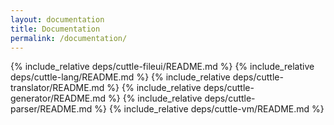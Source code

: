 ```yaml
---
layout: documentation
title: Documentation
permalink: /documentation/
---
```


{% include_relative deps/cuttle-fileui/README.md %}
{% include_relative deps/cuttle-lang/README.md %}
{% include_relative deps/cuttle-translator/README.md %}
{% include_relative deps/cuttle-generator/README.md %}
{% include_relative deps/cuttle-parser/README.md %}
{% include_relative deps/cuttle-vm/README.md %}
